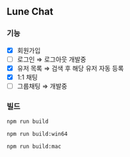 ## Lune Chat

### 기능

- [x]  회원가입
- [ ]  로그인 ⇒ 로그아웃 개발중
- [x]  유저 목록 ⇒ 검색 후 해당 유저 자동 등록 
- [x]  1:1 채팅
- [ ]  그룹채팅 ⇒ 개발중 

### 빌드

```
npm run build

npm run build:win64

npm run build:mac
```